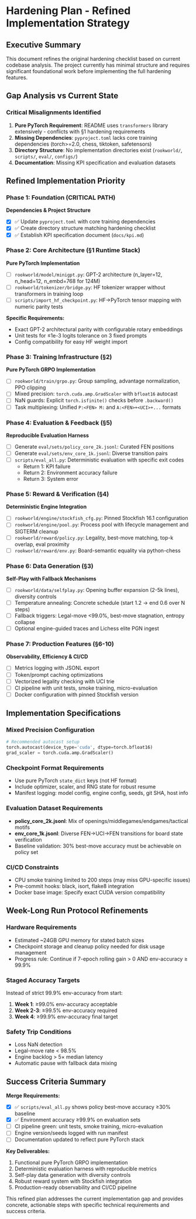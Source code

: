 # Hardening Plan - Refined Implementation Strategy

## Executive Summary

This document refines the original hardening checklist based on current codebase analysis. The project currently has minimal structure and requires significant foundational work before implementing the full hardening features.

## Gap Analysis vs Current State

### Critical Misalignments Identified
1. **Pure PyTorch Requirement**: README uses `transformers` library extensively - conflicts with §1 hardening requirements
2. **Missing Dependencies**: `pyproject.toml` lacks core training dependencies (torch>=2.0, chess, tiktoken, safetensors)
3. **Directory Structure**: No implementation directories exist (`rookworld/`, `scripts/`, `eval/`, `configs/`)
4. **Documentation**: Missing KPI specification and evaluation datasets

## Refined Implementation Priority

### Phase 1: Foundation (CRITICAL PATH)
**Dependencies & Project Structure**
- [x] ✅ Update `pyproject.toml` with core training dependencies
- [x] ✅ Create directory structure matching hardening checklist
- [x] ✅ Establish KPI specification document (`docs/kpi.md`)

### Phase 2: Core Architecture (§1 Runtime Stack)
**Pure PyTorch Implementation**
- [ ] `rookworld/model/minigpt.py`: GPT-2 architecture (n_layer=12, n_head=12, n_embd=768 for 124M)
- [ ] `rookworld/tokenizer/bridge.py`: HF tokenizer wrapper without transformers in training loop
- [ ] `scripts/import_hf_checkpoint.py`: HF→PyTorch tensor mapping with numeric parity tests

**Specific Requirements:**
- Exact GPT-2 architectural parity with configurable rotary embeddings
- Unit tests for ≤1e-3 logits tolerance on 3 fixed prompts
- Config compatibility for easy HF weight import

### Phase 3: Training Infrastructure (§2)
**Pure PyTorch GRPO Implementation**
- [ ] `rookworld/train/grpo.py`: Group sampling, advantage normalization, PPO clipping
- [ ] Mixed precision: `torch.cuda.amp.GradScaler` with `bfloat16` autocast
- [ ] NaN guards: Explicit `torch.isfinite()` checks before `.backward()`
- [ ] Task multiplexing: Unified `P:<FEN> M:` and `A:<FEN>+<UCI>+...` formats

### Phase 4: Evaluation & Feedback (§5)
**Reproducible Evaluation Harness**
- [ ] Generate `eval/sets/policy_core_2k.jsonl`: Curated FEN positions
- [ ] Generate `eval/sets/env_core_1k.jsonl`: Diverse transition pairs
- [ ] `scripts/eval_all.py`: Deterministic evaluation with specific exit codes
  - Return 1: KPI failure
  - Return 2: Environment accuracy failure  
  - Return 3: System error

### Phase 5: Reward & Verification (§4)
**Deterministic Engine Integration**
- [ ] `rookworld/engine/stockfish_cfg.py`: Pinned Stockfish 16.1 configuration
- [ ] `rookworld/engine/pool.py`: Process pool with lifecycle management and SIGTERM cleanup
- [ ] `rookworld/reward/policy.py`: Legality, best-move matching, top-k overlap, eval proximity
- [ ] `rookworld/reward/env.py`: Board-semantic equality via python-chess

### Phase 6: Data Generation (§3)
**Self-Play with Fallback Mechanisms**
- [ ] `rookworld/data/selfplay.py`: Opening buffer expansion (2-5k lines), diversity controls
- [ ] Temperature annealing: Concrete schedule (start 1.2 → end 0.6 over N steps)
- [ ] Fallback triggers: Legal-move <99.0%, best-move stagnation, entropy collapse
- [ ] Optional engine-guided traces and Lichess elite PGN ingest

### Phase 7: Production Features (§6-10)
**Observability, Efficiency & CI/CD**
- [ ] Metrics logging with JSONL export
- [ ] Token/prompt caching optimizations
- [ ] Vectorized legality checking with UCI trie
- [ ] CI pipeline with unit tests, smoke training, micro-evaluation
- [ ] Docker configuration with pinned Stockfish version

## Implementation Specifications

### Mixed Precision Configuration
```python
# Recommended autocast setup
torch.autocast(device_type='cuda', dtype=torch.bfloat16)
grad_scaler = torch.cuda.amp.GradScaler()
```

### Checkpoint Format Requirements
- Use pure PyTorch `state_dict` keys (not HF format)
- Include optimizer, scaler, and RNG state for robust resume
- Manifest logging: model config, engine config, seeds, git SHA, host info

### Evaluation Dataset Requirements
- **policy_core_2k.jsonl**: Mix of openings/middlegames/endgames/tactical motifs
- **env_core_1k.jsonl**: Diverse FEN→UCI→FEN transitions for board state verification
- Baseline validation: 30% best-move accuracy must be achievable on policy set

### CI/CD Constraints
- CPU smoke training limited to 200 steps (may miss GPU-specific issues)
- Pre-commit hooks: black, isort, flake8 integration
- Docker base image: Specify exact CUDA version compatibility

## Week-Long Run Protocol Refinements

### Hardware Requirements
- Estimated ~24GB GPU memory for stated batch sizes
- Checkpoint storage and cleanup policy needed for disk usage management
- Progress rule: Continue if 7-epoch rolling gain > 0 AND env-accuracy ≥ 99.9%

### Staged Accuracy Targets
Instead of strict 99.9% env-accuracy from start:
1. **Week 1**: ≥99.0% env-accuracy acceptable
2. **Week 2-3**: ≥99.5% env-accuracy required
3. **Week 4**: ≥99.9% env-accuracy final target

### Safety Trip Conditions
- Loss NaN detection
- Legal-move rate < 98.5%
- Engine backlog > 5× median latency
- Automatic pause with fallback data mixing

## Success Criteria Summary

**Merge Requirements:**
- [x] ✅ `scripts/eval_all.py` shows policy best-move accuracy ≥30% baseline
- [x] ✅ Environment accuracy ≥99.9% on evaluation sets
- [ ] CI pipeline green: unit tests, smoke training, micro-evaluation
- [ ] Engine version/seeds logged with run manifest
- [ ] Documentation updated to reflect pure PyTorch stack

**Key Deliverables:**
1. Functional pure PyTorch GRPO implementation
2. Deterministic evaluation harness with reproducible metrics
3. Self-play data generation with diversity controls
4. Robust reward system with Stockfish integration
5. Production-ready observability and CI/CD pipeline

This refined plan addresses the current implementation gap and provides concrete, actionable steps with specific technical requirements and success criteria.